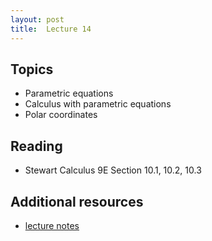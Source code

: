 ```yaml
---
layout: post
title:  Lecture 14
---
```


## Topics

* Parametric equations
* Calculus with parametric equations
* Polar coordinates


## Reading

* Stewart Calculus 9E Section 10.1, 10.2, 10.3

## Additional resources

* <a href="https://wcasper.github.io/math150Bsummer2023/extras/lecture14notes.pdf">lecture notes</a>


